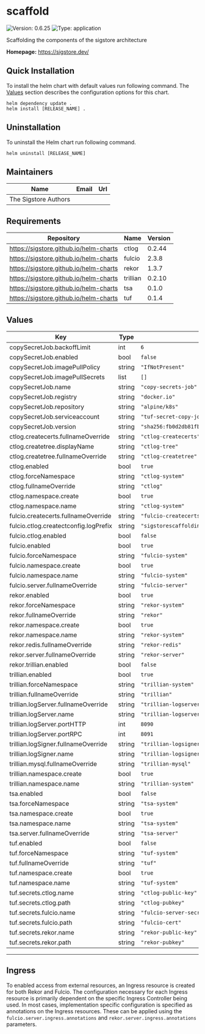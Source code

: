 # scaffold

<!-- This README.md is generated. Please edit README.md.gotmpl -->

![Version: 0.6.25](https://img.shields.io/badge/Version-0.6.25-informational?style=flat-square) ![Type: application](https://img.shields.io/badge/Type-application-informational?style=flat-square)

Scaffolding the components of the sigstore architecture

**Homepage:** <https://sigstore.dev/>

## Quick Installation

To install the helm chart with default values run following command.
The [Values](#Values) section describes the configuration options for this chart.

```shell
helm dependency update .
helm install [RELEASE_NAME] .
```

## Uninstallation

To uninstall the Helm chart run following command.

```shell
helm uninstall [RELEASE_NAME]
```

## Maintainers

| Name | Email | Url |
| ---- | ------ | --- |
| The Sigstore Authors |  |  |

## Requirements

| Repository | Name | Version |
|------------|------|---------|
| https://sigstore.github.io/helm-charts | ctlog | 0.2.44 |
| https://sigstore.github.io/helm-charts | fulcio | 2.3.8 |
| https://sigstore.github.io/helm-charts | rekor | 1.3.7 |
| https://sigstore.github.io/helm-charts | trillian | 0.2.10 |
| https://sigstore.github.io/helm-charts | tsa | 0.1.0 |
| https://sigstore.github.io/helm-charts | tuf | 0.1.4 |

## Values

| Key | Type | Default | Description |
|-----|------|---------|-------------|
| copySecretJob.backoffLimit | int | `6` |  |
| copySecretJob.enabled | bool | `false` |  |
| copySecretJob.imagePullPolicy | string | `"IfNotPresent"` |  |
| copySecretJob.imagePullSecrets | list | `[]` | |
| copySecretJob.name | string | `"copy-secrets-job"` |  |
| copySecretJob.registry | string | `"docker.io"` |  |
| copySecretJob.repository | string | `"alpine/k8s"` |  |
| copySecretJob.serviceaccount | string | `"tuf-secret-copy-job"` |  |
| copySecretJob.version | string | `"sha256:fb0d2db81fb0f98abb1adf5246d6f0f4d19f34031afe4759cb7ad8e2eb8d2c01"` |  |
| ctlog.createcerts.fullnameOverride | string | `"ctlog-createcerts"` |  |
| ctlog.createtree.displayName | string | `"ctlog-tree"` |  |
| ctlog.createtree.fullnameOverride | string | `"ctlog-createtree"` |  |
| ctlog.enabled | bool | `true` |  |
| ctlog.forceNamespace | string | `"ctlog-system"` |  |
| ctlog.fullnameOverride | string | `"ctlog"` |  |
| ctlog.namespace.create | bool | `true` |  |
| ctlog.namespace.name | string | `"ctlog-system"` |  |
| fulcio.createcerts.fullnameOverride | string | `"fulcio-createcerts"` |  |
| fulcio.ctlog.createctconfig.logPrefix | string | `"sigstorescaffolding"` |  |
| fulcio.ctlog.enabled | bool | `false` |  |
| fulcio.enabled | bool | `true` |  |
| fulcio.forceNamespace | string | `"fulcio-system"` |  |
| fulcio.namespace.create | bool | `true` |  |
| fulcio.namespace.name | string | `"fulcio-system"` |  |
| fulcio.server.fullnameOverride | string | `"fulcio-server"` |  |
| rekor.enabled | bool | `true` |  |
| rekor.forceNamespace | string | `"rekor-system"` |  |
| rekor.fullnameOverride | string | `"rekor"` |  |
| rekor.namespace.create | bool | `true` |  |
| rekor.namespace.name | string | `"rekor-system"` |  |
| rekor.redis.fullnameOverride | string | `"rekor-redis"` |  |
| rekor.server.fullnameOverride | string | `"rekor-server"` |  |
| rekor.trillian.enabled | bool | `false` |  |
| trillian.enabled | bool | `true` |  |
| trillian.forceNamespace | string | `"trillian-system"` |  |
| trillian.fullnameOverride | string | `"trillian"` |  |
| trillian.logServer.fullnameOverride | string | `"trillian-logserver"` |  |
| trillian.logServer.name | string | `"trillian-logserver"` |  |
| trillian.logServer.portHTTP | int | `8090` |  |
| trillian.logServer.portRPC | int | `8091` |  |
| trillian.logSigner.fullnameOverride | string | `"trillian-logsigner"` |  |
| trillian.logSigner.name | string | `"trillian-logsigner"` |  |
| trillian.mysql.fullnameOverride | string | `"trillian-mysql"` |  |
| trillian.namespace.create | bool | `true` |  |
| trillian.namespace.name | string | `"trillian-system"` |  |
| tsa.enabled | bool | `false` |  |
| tsa.forceNamespace | string | `"tsa-system"` |  |
| tsa.namespace.create | bool | `true` |  |
| tsa.namespace.name | string | `"tsa-system"` |  |
| tsa.server.fullnameOverride | string | `"tsa-server"` |  |
| tuf.enabled | bool | `false` |  |
| tuf.forceNamespace | string | `"tuf-system"` |  |
| tuf.fullnameOverride | string | `"tuf"` |  |
| tuf.namespace.create | bool | `true` |  |
| tuf.namespace.name | string | `"tuf-system"` |  |
| tuf.secrets.ctlog.name | string | `"ctlog-public-key"` |  |
| tuf.secrets.ctlog.path | string | `"ctlog-pubkey"` |  |
| tuf.secrets.fulcio.name | string | `"fulcio-server-secret"` |  |
| tuf.secrets.fulcio.path | string | `"fulcio-cert"` |  |
| tuf.secrets.rekor.name | string | `"rekor-public-key"` |  |
| tuf.secrets.rekor.path | string | `"rekor-pubkey"` |  |

----------------------------------------------

## Ingress

To enabled access from external resources, an Ingress resource is created for both Rekor and Fulcio. The configuration necessary for each Ingress resource is primarily dependent on the specific Ingress Controller being used. In most cases, implementation specific configuration is specified as annotations on the Ingress resources. These can be applied using the `fulcio.server.ingress.annotations` and `rekor.server.ingress.annotations` parameters.
